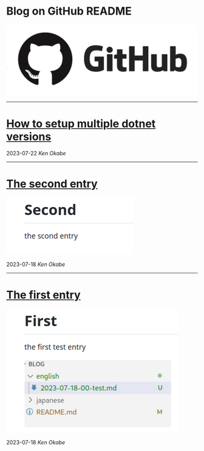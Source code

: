 # Blog on GitHub README

![image](https://raw.githubusercontent.com/ken-okabe/web-images1/main/img_1690014022691.png)

---

# [How to setup multiple dotnet versions](entries/2023-07-22-00-multiple-dotnet-versions-en.md)

2023-07-22  *Ken Okabe*

---

# [The second entry](entries/2023-07-18-01-second-en.md)

![image](https://raw.githubusercontent.com/ken-okabe/web-images1/main/img_1689631468871.png)

2023-07-18  *Ken Okabe*

---

# [The first entry](entries/2023-07-18-00-first-en.md)

![image](https://raw.githubusercontent.com/ken-okabe/web-images1/main/img_1689631446657.png)

2023-07-18  *Ken Okabe*
